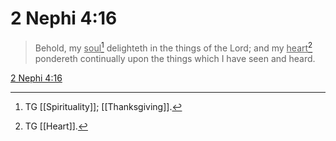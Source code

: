 # 2 Nephi 4:16

> Behold, my <u>soul</u>[^a] delighteth in the things of the Lord; and my <u>heart</u>[^b] pondereth continually upon the things which I have seen and heard.

[2 Nephi 4:16](https://www.churchofjesuschrist.org/study/scriptures/bofm/2-ne/4?lang=eng&id=p16#p16)


[^a]: TG [[Spirituality]]; [[Thanksgiving]].
[^b]: TG [[Heart]].
